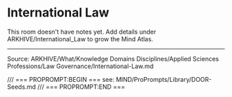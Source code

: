 # International Law

This room doesn't have notes yet. Add details under ARKHIVE/International_Law to grow the Mind Atlas.

---
Source: ARKHIVE/What/Knowledge Domains Disciplines/Applied Sciences Professions/Law Governance/International-Law.md

/// === PROPROMPT:BEGIN ===
see: MIND/ProPrompts/Library/DOOR-Seeds.md
/// === PROPROMPT:END ===
